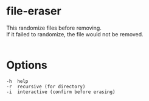 # file-eraser
This randomize files before removing.<br>
If it failed to randomize, the file would not be removed.
<br>
<br>

# Options
	-h	help
	-r	recursive (for directory)
	-i	interactive (confirm before erasing)
<br><br>
